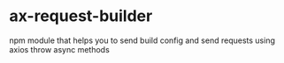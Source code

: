 # ax-request-builder
npm module that helps you to send build config and send requests using axios throw async methods 
